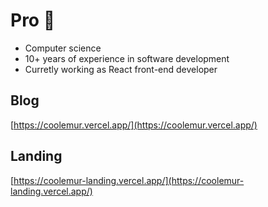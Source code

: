 # Pro 🫧

- Computer science
- 10+ years of experience in software development
- Curretly working as React front-end developer

## Blog

[https://coolemur.vercel.app/](https://coolemur.vercel.app/)

## Landing

[https://coolemur-landing.vercel.app/](https://coolemur-landing.vercel.app/)